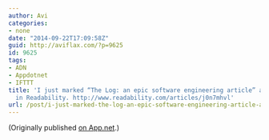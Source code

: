 ```yaml
---
author: Avi
categories:
- none
date: "2014-09-22T17:09:58Z"
guid: http://aviflax.com/?p=9625
id: 9625
tags:
- ADN
- Appdotnet
- IFTTT
title: 'I just marked “The Log: an epic software engineering article” as a favorite
  in Readability. http://www.readability.com/articles/j0n7mhvl'
url: /post/i-just-marked-the-log-an-epic-software-engineering-article-as-a-favorite-in-readability-httpwww-readability-comarticlesj0n7mhvl/
---
```

(Originally published [on App.net](http://alpha.app.net/aviflax/post/39405527).)